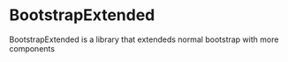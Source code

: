 # BootstrapExtended
BootstrapExtended is a library that extendeds normal bootstrap with more components
